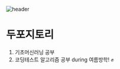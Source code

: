 
![header](https://capsule-render.vercel.app/api?type=waving&color=gradient&height=235&section=footer&text=Yunju-Lee&fontColor=423F3E&fontSize=90&animation=fadeIn)

# **두포지토리**

1. 기초머신러닝 공부
2. 코딩테스트 알고리즘 공부 
    during 여름방학! ✊

